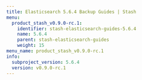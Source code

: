 ```yaml
---
title: Elasticsearch 5.6.4 Backup Guides | Stash
menu:
  product_stash_v0.9.0-rc.1:
    identifier: stash-elasticsearch-guides-5.6.4
    name: 5.6.4
    parent: stash-elasticsearch-guides
    weight: 15
menu_name: product_stash_v0.9.0-rc.1
info:
  subproject_version: 5.6.4
  version: v0.9.0-rc.1
---
```


